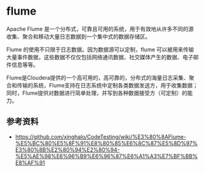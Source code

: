 # flume
Apache Flume 是一个分布式，可靠且可用的系统，用于有效地从许多不同的源收集、聚合和移动大量日志数据到一个集中式的数据存储区。

Flume 的使用不只限于日志数据。因为数据源可以定制，flume 可以被用来传输大量事件数据，这些数据不仅仅包括网络通讯数据、社交媒体产生的数据、电子邮件信息等等。

Flume是Cloudera提供的一个高可用的，高可靠的，分布式的海量日志采集、聚合和传输的系统，Flume支持在日志系统中定制各类数据发送方，用于收集数据；同时，Flume提供对数据进行简单处理，并写到各种数据接受方（可定制）的能力。

## 参考资料
* https://github.com/xinghalo/CodeTesting/wiki/%E3%80%8AFlume-%E5%BC%80%E5%8F%91%E8%80%85%E6%8C%87%E5%8D%97%E3%80%8B%E2%80%94%E2%80%94-%E5%AE%98%E6%96%B9%E6%96%87%E6%A1%A3%E7%BF%BB%E8%AF%91